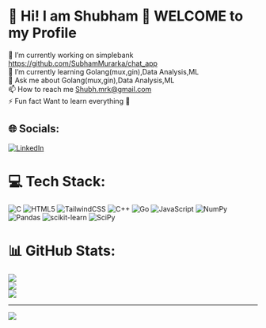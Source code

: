 # 💫 Hi! I am Shubham 🤗 WELCOME to my Profile
🔭 I’m currently working on simplebank https://github.com/SubhamMurarka/chat_app<br>🌱 I’m currently learning      Golang(mux,gin),Data Analysis,ML<br>💬 Ask me about                    Golang(mux,gin),Data Analysis,ML<br>📫 How to reach me              Shubh.mrk@gmail.com<br>⚡ Fun fact                               Want to learn everything 🤷


## 🌐 Socials:
[![LinkedIn](https://img.shields.io/badge/LinkedIn-%230077B5.svg?logo=linkedin&logoColor=white)](https://linkedin.com/in/ShubhamMurarka) 

# 💻 Tech Stack:
![C](https://img.shields.io/badge/c-%2300599C.svg?style=for-the-badge&logo=c&logoColor=white) ![HTML5](https://img.shields.io/badge/html5-%23E34F26.svg?style=for-the-badge&logo=html5&logoColor=white) ![TailwindCSS](https://img.shields.io/badge/tailwindcss-%2338B2AC.svg?style=for-the-badge&logo=tailwind-css&logoColor=white) ![C++](https://img.shields.io/badge/c++-%2300599C.svg?style=for-the-badge&logo=c%2B%2B&logoColor=white) ![Go](https://img.shields.io/badge/go-%2300ADD8.svg?style=for-the-badge&logo=go&logoColor=white) ![JavaScript](https://img.shields.io/badge/javascript-%23323330.svg?style=for-the-badge&logo=javascript&logoColor=%23F7DF1E) ![NumPy](https://img.shields.io/badge/numpy-%23013243.svg?style=for-the-badge&logo=numpy&logoColor=white) ![Pandas](https://img.shields.io/badge/pandas-%23150458.svg?style=for-the-badge&logo=pandas&logoColor=white) ![scikit-learn](https://img.shields.io/badge/scikit--learn-%23F7931E.svg?style=for-the-badge&logo=scikit-learn&logoColor=white) ![SciPy](https://img.shields.io/badge/SciPy-%230C55A5.svg?style=for-the-badge&logo=scipy&logoColor=%white)
# 📊 GitHub Stats:
![](https://github-readme-stats.vercel.app/api?username=SubhamMurarka&theme=swift&hide_border=false&include_all_commits=false&count_private=false)<br/>
![](https://github-readme-streak-stats.herokuapp.com/?user=SubhamMurarka&theme=swift&hide_border=false)<br/>
![](https://github-readme-stats.vercel.app/api/top-langs/?username=SubhamMurarka&theme=swift&hide_border=false&include_all_commits=false&count_private=false&layout=compact)

---
[![](https://visitcount.itsvg.in/api?id=SubhamMurarka&icon=0&color=0)](https://visitcount.itsvg.in)


